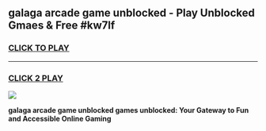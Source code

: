 
## galaga arcade game unblocked - Play Unblocked Gmaes & Free #kw7lf
<h3>
<a href="https://news.freeplayer.one?title=galaga_arcade_game_unblocked&ref=24F">CLICK TO PLAY</a></h3>
<hr>

<h3>
<a href="https://news.freeplayer.one?title=galaga_arcade_game_unblocked&ref=24F">CLICK 2 PLAY</a>
  
</h3>

<a href="https://news.freeplayer.one?title=galaga_arcade_game_unblocked&ref=24F/"><img src="https://clearcache.store/games.png"></a>


**galaga arcade game unblocked games unblocked: Your Gateway to Fun and Accessible Online Gaming**
